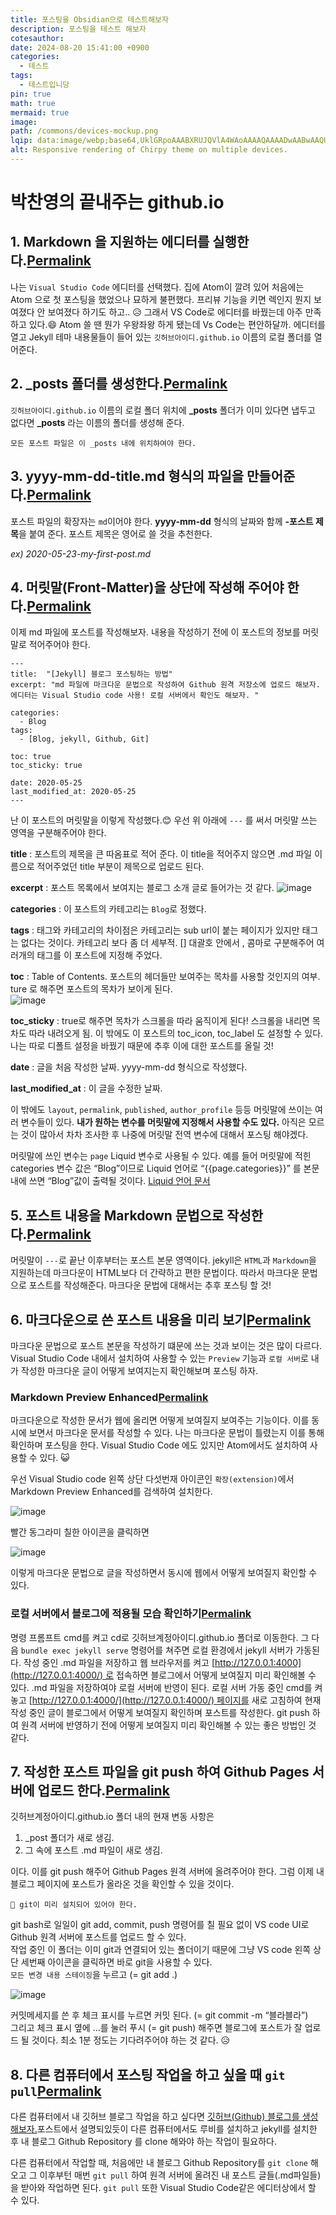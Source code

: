 ```yaml
---
title: 포스팅을 Obsidian으로 테스트해보자
description: 포스팅을 테스트 해보자
cotesauthor: 
date: 2024-08-20 15:41:00 +0900
categories:
  - 테스트
tags:
  - 테스트입니당
pin: true
math: true
mermaid: true
image: 
path: /commons/devices-mockup.png
lqip: data:image/webp;base64,UklGRpoAAABXRUJQVlA4WAoAAAAQAAAADwAABwAAQUxQSDIAAAARL0AmbZurmr57yyIiqE8oiG0bejIYEQTgqiDA9vqnsUSI6H+oAERp2HZ65qP/VIAWAFZQOCBCAAAA8AEAnQEqEAAIAAVAfCWkAALp8sF8rgRgAP7o9FDvMCkMde9PK7euH5M1m6VWoDXf2FkP3BqV0ZYbO6NA/VFIAAAA
alt: Responsive rendering of Chirpy theme on multiple devices.
---
```

# 박찬영의 끝내주는 github.io

## 1. Markdown 을 지원하는 에디터를 실행한다.[Permalink](https://ansohxxn.github.io/blog/posting/#1-markdown-%EC%9D%84-%EC%A7%80%EC%9B%90%ED%95%98%EB%8A%94-%EC%97%90%EB%94%94%ED%84%B0%EB%A5%BC-%EC%8B%A4%ED%96%89%ED%95%9C%EB%8B%A4 "Permalink")

나는 `Visual Studio Code` 에디터를 선택했다. 집에 Atom이 깔려 있어 처음에는 Atom 으로 첫 포스팅을 했었으나 묘하게 불편했다. 프리뷰 기능을 키면 렉인지 뭔지 보여졌다 안 보여졌다 하기도 하고.. 😥 그래서 VS Code로 에디터를 바꿨는데 아주 만족하고 있다.😄 Atom 쓸 땐 뭔가 우왕좌왕 하게 됐는데 Vs Code는 편안하달까. 에디터를 열고 Jekyll 테마 내용물들이 들어 있는 `깃허브아이디.github.io` 이름의 로컬 폴더를 열어준다.

  

## 2. _posts 폴더를 생성한다.[Permalink](https://ansohxxn.github.io/blog/posting/#2-_posts-%ED%8F%B4%EB%8D%94%EB%A5%BC-%EC%83%9D%EC%84%B1%ED%95%9C%EB%8B%A4 "Permalink")

`깃허브아이디.github.io` 이름의 로컬 폴더 위치에 **_posts** 폴더가 이미 있다면 냅두고 없다면 **_posts** 라는 이름의 폴더를 생성해 준다.

```
모든 포스트 파일은 이 _posts 내에 위치하여야 한다.
```

  

## 3. yyyy-mm-dd-title.md 형식의 파일을 만들어준다.[Permalink](https://ansohxxn.github.io/blog/posting/#3-yyyy-mm-dd-titlemd-%ED%98%95%EC%8B%9D%EC%9D%98-%ED%8C%8C%EC%9D%BC%EC%9D%84-%EB%A7%8C%EB%93%A4%EC%96%B4%EC%A4%80%EB%8B%A4 "Permalink")

포스트 파일의 확장자는 `md`이어야 한다. **yyyy-mm-dd** 형식의 날짜와 함께 **-포스트 제목**을 붙여 준다. 포스트 제목은 영어로 쓸 것을 추천한다.

_ex) 2020-05-23-my-first-post.md_

  

## 4. 머릿말(Front-Matter)을 상단에 작성해 주어야 한다.[Permalink](https://ansohxxn.github.io/blog/posting/#4-%EB%A8%B8%EB%A6%BF%EB%A7%90front-matter%EC%9D%84-%EC%83%81%EB%8B%A8%EC%97%90-%EC%9E%91%EC%84%B1%ED%95%B4-%EC%A3%BC%EC%96%B4%EC%95%BC-%ED%95%9C%EB%8B%A4 "Permalink")

이제 md 파일에 포스트를 작성해보자. 내용을 작성하기 전에 이 포스트의 정보를 머릿말로 적어주어야 한다.

```
---
title:  "[Jekyll] 블로그 포스팅하는 방법"
excerpt: "md 파일에 마크다운 문법으로 작성하여 Github 원격 저장소에 업로드 해보자. 에디터는 Visual Studio code 사용! 로컬 서버에서 확인도 해보자. "

categories:
  - Blog
tags:
  - [Blog, jekyll, Github, Git]

toc: true
toc_sticky: true
 
date: 2020-05-25
last_modified_at: 2020-05-25
---
```

난 이 포스트의 머릿말을 이렇게 작성했다.😊 우선 위 아래에 `---` 를 써서 머릿말 쓰는 영역을 구분해주어야 한다.  

**title** : 포스트의 제목을 큰 따옴표로 적어 준다. 이 title을 적어주지 않으면 .md 파일 이름으로 적어주었던 title 부분이 제목으로 업로드 된다.  

**excerpt** : 포스트 목록에서 보여지는 블로그 소개 글로 들어가는 것 같다. ![image](https://user-images.githubusercontent.com/42318591/82804319-0bab3a80-9ebd-11ea-85fc-d649c9b21c38.png)  

**categories** : 이 포스트의 카테고리는 `Blog`로 정했다.  

**tags** : 태그와 카테고리의 차이점은 카테고리는 sub url이 붙는 페이지가 있지만 태그는 없다는 것이다. 카테고리 보다 좀 더 세부적. [] 대괄호 안에서 , 콤마로 구분해주어 여러개의 태그를 이 포스트에 지정해 주었다.  

**toc** : Table of Contents. 포스트의 헤더들만 보여주는 목차를 사용할 것인지의 여부. ture 로 해주면 포스트의 목차가 보이게 된다.  
![image](https://user-images.githubusercontent.com/42318591/82804649-9b50e900-9ebd-11ea-9941-bc554c49b5cc.png)  

**toc_sticky** : true로 해주면 목차가 스크롤을 따라 움직이게 된다! 스크롤을 내리면 목차도 따라 내려오게 됨. 이 밖에도 이 포스트의 toc_icon, toc_label 도 설정할 수 있다. 나는 따로 디폴트 설정을 바꿨기 때문에 추후 이에 대한 포스트를 올릴 것!

**date** : 글을 처음 작성한 날짜. yyyy-mm-dd 형식으로 작성했다.

**last_modified_at** : 이 글을 수정한 날짜.

이 밖에도 `layout`, `permalink`, `published`, `author_profile` 등등 머릿말에 쓰이는 여러 변수들이 있다. **내가 원하는 변수를 머릿말에 지정해서 사용할 수도 있다.** 아직은 모르는 것이 많아서 차차 조사한 후 나중에 머릿말 전역 변수에 대해서 포스팅 해야겠다.

머릿말에 쓰인 변수는 `page` Liquid 변수로 사용될 수 있다. 예를 들어 머릿말에 적힌 categories 변수 값은 “Blog”이므로 Liquid 언어로 “{{page.categories}}” 를 본문 내에 쓰면 “Blog”값이 출력될 것이다. [Liquid 언어 문서](https://shopify.github.io/liquid/)

  

## 5. 포스트 내용을 Markdown 문법으로 작성한다.[Permalink](https://ansohxxn.github.io/blog/posting/#5-%ED%8F%AC%EC%8A%A4%ED%8A%B8-%EB%82%B4%EC%9A%A9%EC%9D%84-markdown-%EB%AC%B8%EB%B2%95%EC%9C%BC%EB%A1%9C-%EC%9E%91%EC%84%B1%ED%95%9C%EB%8B%A4 "Permalink")

머릿말이 `---`로 끝난 이후부터는 포스트 본문 영역이다. jekyll은 `HTML`과 `Markdown`을 지원하는데 마크다운이 HTML보다 더 간략하고 편한 문법이다. 따라서 마크다운 문법으로 포스트를 작성해준다. 마크다운 문법에 대해서는 추후 포스팅 할 것!

  

## 6. 마크다운으로 쓴 포스트 내용을 미리 보기[Permalink](https://ansohxxn.github.io/blog/posting/#6-%EB%A7%88%ED%81%AC%EB%8B%A4%EC%9A%B4%EC%9C%BC%EB%A1%9C-%EC%93%B4-%ED%8F%AC%EC%8A%A4%ED%8A%B8-%EB%82%B4%EC%9A%A9%EC%9D%84-%EB%AF%B8%EB%A6%AC-%EB%B3%B4%EA%B8%B0 "Permalink")

마크다운 문법으로 포스트 본문을 작성하기 떄문에 쓰는 것과 보이는 것은 많이 다르다. Visual Studio Code 내에서 설치하여 사용할 수 있는 `Preview` 기능과 `로컬 서버`로 내가 작성한 마크다운 글이 어떻게 보여지는지 확인해보며 포스팅 하자.

### Markdown Preview Enhanced[Permalink](https://ansohxxn.github.io/blog/posting/#markdown-preview-enhanced "Permalink")

마크다운으로 작성한 문서가 웹에 올리면 어떻게 보여질지 보여주는 기능이다. 이를 동시에 보면서 마크다운 문서를 작성할 수 있다. 나는 마크다운 문법이 틀렸는지 이를 통해 확인하며 포스팅을 한다. Visual Studio Code 에도 있지만 Atom에서도 설치하여 사용할 수 있다. 😺

우선 Visual Studio code 왼쪽 상단 다섯번재 아이콘인 `확장(extension)`에서 Markdown Preview Enhanced를 검색하여 설치한다.

![image](https://user-images.githubusercontent.com/42318591/82810809-54b5bb80-9eca-11ea-837e-de8f760331a1.png)  

빨간 동그라미 칠한 아이콘을 클릭하면

![image](https://user-images.githubusercontent.com/42318591/82810603-d5c08300-9ec9-11ea-916a-bd819e30f906.png)  

이렇게 마크다운 문법으로 글을 작성하면서 동시에 웹에서 어떻게 보여질지 확인할 수 있다.

  

### 로컬 서버에서 블로그에 적용될 모습 확인하기[Permalink](https://ansohxxn.github.io/blog/posting/#%EB%A1%9C%EC%BB%AC-%EC%84%9C%EB%B2%84%EC%97%90%EC%84%9C-%EB%B8%94%EB%A1%9C%EA%B7%B8%EC%97%90-%EC%A0%81%EC%9A%A9%EB%90%A0-%EB%AA%A8%EC%8A%B5-%ED%99%95%EC%9D%B8%ED%95%98%EA%B8%B0 "Permalink")

명령 프롬프트 cmd를 켜고 cd로 깃허브계정아이디.github.io 폴더로 이동한다. 그 다음 `bundle exec jekyll serve` 명령어를 쳐주면 로컬 환경에서 jekyll 서버가 가동된다. 작성 중인 .md 파일을 저장하고 웹 브라우저를 켜고 [http://127.0.0.1:4000](http://127.0.0.1:4000/) 로 접속하면 블로그에서 어떻게 보여질지 미리 확인해볼 수 있다. .md 파일을 저장하여야 로컬 서버에 반영이 된다. 로컬 서버 가동 중인 cmd를 켜놓고 [http://127.0.0.1:4000/](http://127.0.0.1:4000/) 페이지를 새로 고침하여 현재 작성 중인 글이 블로그에서 어떻게 보여질지 확인하며 포스트를 작성한다. git push 하여 원격 서버에 반영하기 전에 어떻게 보여질지 미리 확인해볼 수 있는 좋은 방법인 것 같다.

  

## 7. 작성한 포스트 파일을 git push 하여 Github Pages 서버에 업로드 한다.[Permalink](https://ansohxxn.github.io/blog/posting/#7-%EC%9E%91%EC%84%B1%ED%95%9C-%ED%8F%AC%EC%8A%A4%ED%8A%B8-%ED%8C%8C%EC%9D%BC%EC%9D%84-git-push-%ED%95%98%EC%97%AC-github-pages-%EC%84%9C%EB%B2%84%EC%97%90-%EC%97%85%EB%A1%9C%EB%93%9C-%ED%95%9C%EB%8B%A4 "Permalink")

깃허브계정아이디.github.io 폴더 내의 현재 변동 사항은

1. _post 폴더가 새로 생김.
2. 그 속에 포스트 .md 파일이 새로 생김.

이다. 이를 git push 해주어 Github Pages 원격 서버에 올려주어야 한다. 그럼 이제 내 블로그 페이지에 포스트가 올라온 것을 확인할 수 있을 것이다.

```
🔔 git이 미리 설치되어 있어야 한다.
```

git bash로 일일이 git add, commit, push 명령어를 칠 필요 없이 VS code UI로 Github 원격 서버에 포스트를 업로드 할 수 있다.  
작업 중인 이 폴더는 이미 git과 연결되어 있는 폴더이기 때문에 그냥 VS code 왼쪽 상단 세번째 아이콘을 클릭하면 바로 git을 사용할 수 있다.  
`모든 변경 내용 스테이징`을 누르고 (= git add .)

![image](https://user-images.githubusercontent.com/42318591/82811879-b9721580-9ecc-11ea-87da-ab950e9b3bc5.png)  

커밋메세지를 쓴 후 체크 표시를 누르면 커밋 된다. (= git commit -m “블라블라”)  
그리고 체크 표시 옆에 …를 눌러 푸시 (= git push) 해주면 블로그에 포스트가 잘 업로드 될 것이다. 최소 1분 정도는 기다려주어야 하는 것 같다. 😥

  

## 8. 다른 컴퓨터에서 포스팅 작업을 하고 싶을 때 `git pull`[Permalink](https://ansohxxn.github.io/blog/posting/#8-%EB%8B%A4%EB%A5%B8-%EC%BB%B4%ED%93%A8%ED%84%B0%EC%97%90%EC%84%9C-%ED%8F%AC%EC%8A%A4%ED%8C%85-%EC%9E%91%EC%97%85%EC%9D%84-%ED%95%98%EA%B3%A0-%EC%8B%B6%EC%9D%84-%EB%95%8C-git-pull "Permalink")

다른 컴퓨터에서 내 깃허브 블로그 작업을 하고 싶다면 [깃허브(Github) 블로그를 생성 해보자.](https://ansohxxn.github.io/blog/i-made-my-blog/)포스트에서 설명되있듯이 다른 컴퓨터에서도 루비를 설치하고 jekyll를 설치한 후 내 블로그 Github Repository 를 clone 해와야 하는 작업이 필요하다.

다른 컴퓨터에서 작업할 때, 처음에만 내 블로그 Github Repository를 `git clone` 해오고 그 이후부턴 매번 `git pull` 하여 원격 서버에 올려진 내 포스트 글들(.md파일들)을 받아와 작업하면 된다. `git pull` 또한 Visual Studio Code같은 에디터상에서 할 수 있다.